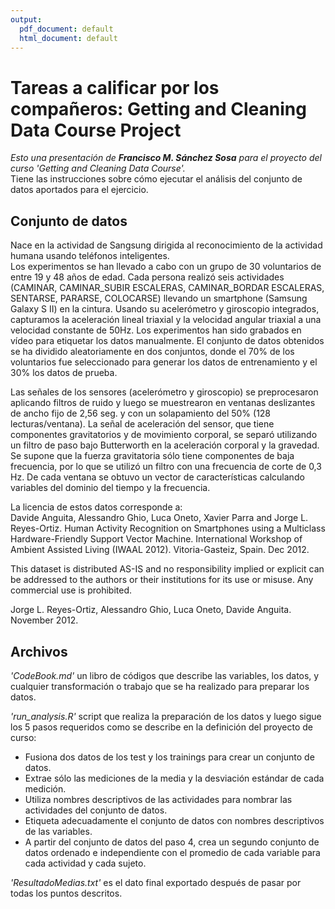 ```yaml
---
output:  
  pdf_document: default  
  html_document: default  
---
```

# **Tareas a calificar por los compañeros: Getting and Cleaning Data Course Project**   
*Esto una presentación de **Francisco M. Sánchez Sosa** para el proyecto del curso 'Getting and Cleaning Data Course'.*   
Tiene las instrucciones sobre cómo ejecutar el análisis del conjunto de datos aportados para el ejercicio.
   
     
## Conjunto de datos  
Nace en la actividad de Sangsung dirigida al reconocimiento de la actividad humana usando teléfonos inteligentes.  
Los experimentos se han llevado a cabo con un grupo de 30 voluntarios de entre 19 y 48 años de edad. Cada persona realizó seis actividades (CAMINAR, CAMINAR_SUBIR ESCALERAS, CAMINAR_BORDAR ESCALERAS, SENTARSE, PARARSE, COLOCARSE) llevando un smartphone (Samsung Galaxy S II) en la cintura. Usando su acelerómetro y giroscopio integrados, capturamos la aceleración lineal triaxial y la velocidad angular triaxial a una velocidad constante de 50Hz. Los experimentos han sido grabados en vídeo para etiquetar los datos manualmente. El conjunto de datos obtenidos se ha dividido aleatoriamente en dos conjuntos, donde el 70% de los voluntarios fue seleccionado para generar los datos de entrenamiento y el 30% los datos de prueba.  
   
Las señales de los sensores (acelerómetro y giroscopio) se preprocesaron aplicando filtros de ruido y luego se muestrearon en ventanas deslizantes de ancho fijo de 2,56 seg. y con un solapamiento del 50% (128 lecturas/ventana). La señal de aceleración del sensor, que tiene componentes gravitatorios y de movimiento corporal, se separó utilizando un filtro de paso bajo Butterworth en la aceleración corporal y la gravedad. Se supone que la fuerza gravitatoria sólo tiene componentes de baja frecuencia, por lo que se utilizó un filtro con una frecuencia de corte de 0,3 Hz. De cada ventana se obtuvo un vector de características calculando variables del dominio del tiempo y la frecuencia.    
    
La licencia de estos datos corresponde a:   
Davide Anguita, Alessandro Ghio, Luca Oneto, Xavier Parra and Jorge L. Reyes-Ortiz. Human Activity Recognition on Smartphones using a Multiclass Hardware-Friendly Support Vector Machine. International Workshop of Ambient Assisted Living (IWAAL 2012). Vitoria-Gasteiz, Spain. Dec 2012.    

This dataset is distributed AS-IS and no responsibility implied or explicit can be addressed to the authors or their institutions for its use or misuse. Any commercial use is prohibited.   
   
Jorge L. Reyes-Ortiz, Alessandro Ghio, Luca Oneto, Davide Anguita. November 2012.   
   
   
## Archivos
*'CodeBook.md'* un libro de códigos que describe las variables, los datos, y cualquier transformación o trabajo que se ha realizado para preparar los datos.   

*'run_analysis.R'* script que realiza la preparación de los datos y luego sigue los 5 pasos requeridos como se describe en la definición del proyecto de curso:  
* Fusiona dos datos de los test y los trainings para crear un conjunto de datos.  
* Extrae sólo las mediciones de la media y la desviación estándar de cada medición.  
* Utiliza nombres descriptivos de las actividades para nombrar las actividades del conjunto de datos.  
* Etiqueta adecuadamente el conjunto de datos con nombres descriptivos de las variables.  
* A partir del conjunto de datos del paso 4, crea un segundo conjunto de datos ordenado e independiente con el promedio de cada variable para cada actividad y cada sujeto.  
  
*'ResultadoMedias.txt'* es el dato final exportado después de pasar por todas los puntos descritos.
